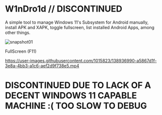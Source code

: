 # W1nDro1d // DISCONTINUED
A simple tool to manage Windows 11's Subsystem for Android manually, install APK and XAPK, toggle fullscreen, list installed Android Apps, among other things.

![snapshot01](https://raw.githubusercontent.com/vhanla/W1nDro1d/main/gitassets/snapshot01.jpg)

FullScreen (F11)

https://user-images.githubusercontent.com/1015823/138936990-a5867d1f-3e8a-4bb3-a1c6-aef2d9f738e5.mp4


# DISCONTINUED DUE TO LACK OF A DECENT WINDOWS 11 CAPABLE MACHINE :( TOO SLOW TO DEBUG
